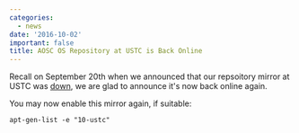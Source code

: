 ```yaml
---
categories:
  - news
date: '2016-10-02'
important: false
title: AOSC OS Repository at USTC is Back Online
---
```



Recall on September 20th when we announced that our repsoitory mirror at USTC was [down](https://aosc.io/news/aosc-os-repository-mirror-at-ustc-is-down), we are glad to announce it's now back online again.

You may now enable this mirror again, if suitable:

    apt-gen-list -e "10-ustc"